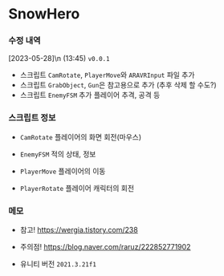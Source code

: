# SnowHero

### 수정 내역
[2023-05-28]\n 
(13:45) `v0.0.1`
- 스크립트 `CamRotate`, `PlayerMove`와 `ARAVRInput` 파일 추가 
- 스크립트 `GrabObject`, `Gun`은 참고용으로 추가 (추후 삭제 할 수도?)
- 스크립트 `EnemyFSM` 추가
 플레이어 추격, 공격 등

### 스크립트 정보
- `CamRotate`
플레이어의 화면 회전(마우스)

- `EnemyFSM`
적의 상태, 정보

- `PlayerMove`
플레이어의 이동

- `PlayerRotate`
플레이어 캐릭터의 회전

### 메모
- 참고!
https://wergia.tistory.com/238

- 주의점!
https://blog.naver.com/raruz/222852771902

- 유니티 버전
`2021.3.21f1`
